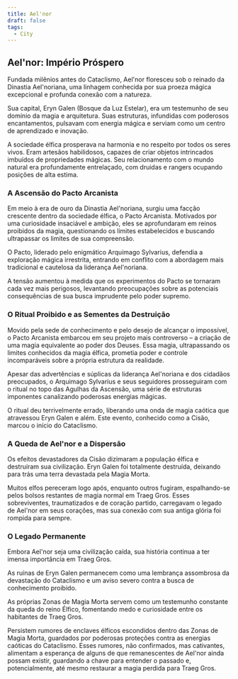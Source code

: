 ```yaml
---
title: Ael'nor
draft: false
tags:
  - City
---
```

## Ael'nor: Império Próspero
Fundada milênios antes do Cataclismo, Ael'nor floresceu sob o reinado da Dinastia Ael'noriana, uma linhagem conhecida por sua proeza mágica excepcional e profunda conexão com a natureza.

Sua capital, Eryn Galen (Bosque da Luz Estelar), era um testemunho de seu domínio da magia e arquitetura. Suas estruturas, infundidas com poderosos encantamentos, pulsavam com energia mágica e serviam como um centro de aprendizado e inovação.

A sociedade élfica prosperava na harmonia e no respeito por todos os seres vivos. Eram artesãos habilidosos, capazes de criar objetos intrincados imbuídos de propriedades mágicas. Seu relacionamento com o mundo natural era profundamente entrelaçado, com druidas e rangers ocupando posições de alta estima.

### A Ascensão do Pacto Arcanista
Em meio à era de ouro da Dinastia Ael'noriana, surgiu uma facção crescente dentro da sociedade élfica, o Pacto Arcanista. Motivados por uma curiosidade insaciável e ambição, eles se aprofundaram em reinos proibidos da magia, questionando os limites estabelecidos e buscando ultrapassar os limites de sua compreensão.

O Pacto, liderado pelo enigmático Arquimago Sylvarius, defendia a exploração mágica irrestrita, entrando em conflito com a abordagem mais tradicional e cautelosa da liderança Ael'noriana.

A tensão aumentou à medida que os experimentos do Pacto se tornaram cada vez mais perigosos, levantando preocupações sobre as potenciais consequências de sua busca imprudente pelo poder supremo.

### O Ritual Proibido e as Sementes da Destruição
Movido pela sede de conhecimento e pelo desejo de alcançar o impossível, o Pacto Arcanista embarcou em seu projeto mais controverso – a criação de uma magia equivalente ao poder dos Deuses. Essa magia, ultrapassando os limites conhecidos da magia élfica, prometia poder e controle incomparáveis sobre a própria estrutura da realidade.

Apesar das advertências e súplicas da liderança Ael'noriana e dos cidadãos preocupados, o Arquimago Sylvarius e seus seguidores prosseguiram com o ritual no topo das Agulhas da Ascensão, uma série de estruturas imponentes canalizando poderosas energias mágicas.

O ritual deu terrivelmente errado, liberando uma onda de magia caótica que atravessou Eryn Galen e além. Este evento, conhecido como a Cisão, marcou o início do Cataclismo.

### A Queda de Ael'nor e a Dispersão
Os efeitos devastadores da Cisão dizimaram a população élfica e destruíram sua civilização. Eryn Galen foi totalmente destruída, deixando para trás uma terra devastada pela Magia Morta.

Muitos elfos pereceram logo após, enquanto outros fugiram, espalhando-se pelos bolsos restantes de magia normal em Traeg Gros. Esses sobreviventes, traumatizados e de coração partido, carregavam o legado de Ael'nor em seus corações, mas sua conexão com sua antiga glória foi rompida para sempre.

### O Legado Permanente
Embora Ael'nor seja uma civilização caída, sua história continua a ter imensa importância em Traeg Gros.

As ruínas de Eryn Galen permanecem como uma lembrança assombrosa da devastação do Cataclismo e um aviso severo contra a busca de conhecimento proibido.

As próprias Zonas de Magia Morta servem como um testemunho constante da queda do reino Élfico, fomentando medo e curiosidade entre os habitantes de Traeg Gros.

Persistem rumores de enclaves élficos escondidos dentro das Zonas de Magia Morta, guardados por poderosas proteções contra as energias caóticas do Cataclismo. Esses rumores, não confirmados, mas cativantes, alimentam a esperança de alguns de que remanescentes de Ael'nor ainda possam existir, guardando a chave para entender o passado e, potencialmente, até mesmo restaurar a magia perdida para Traeg Gros.
